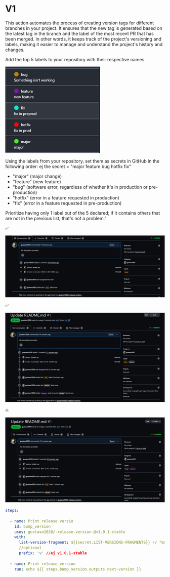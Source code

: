  # V1
This action automates the process of creating version tags for different branches in your project. It ensures that the new tag is generated based on the latest tag in the branch and the label of the most recent PR that has been merged. In other words, it keeps track of the project's versioning and labels, making it easier to manage and understand the project's history and changes.

Add the top 5 labels to your repository with their respective names.

![image](https://github.com/gustavo1020/-release-version-/blob/dsd/img/Screenshot%202023-11-02%20172203.png)


Using the labels from your repository, set them as secrets in GitHub in the following order: ej the secret = "major feature bug hotfix fix"
- "major" (major change)
- "feature" (new feature)
- "bug" (software error, regardless of whether it's in production or pre-production)
- "hotfix" (error in a feature requested in production)
- "fix" (error in a feature requested in pre-production)

Prioritize having only 1 label out of the 5 declared; if it contains others that are not in the previous list, that's not a problem."

:white_check_mark:

![image](https://github.com/gustavo1020/-release-version-/blob/dsd/img/Screenshot%202023-11-02%20173734.png)

:white_check_mark:

![image](https://github.com/gustavo1020/-release-version-/blob/dsd/img/image.png)

:fire:

![image](https://github.com/gustavo1020/-release-version-/blob/dsd/img/Screenshot%202023-11-02%20173845.png)

```yaml
steps:

  - name: Print release versio
    id: bump_version
    uses: gustavo1020/-release-version-@v1.0.1-stable
    with:
      list-version-fragment: ${{secret.LIST-VERSIONS-FRAGMENTS}} // "major feature bug hotfix fix"
      //optional
      prefix: 'v' //ej v1.0.1-stable
      
  - name: Print release version
    run: echo ${{ steps.bump_version.outputs.next-version }}
```
